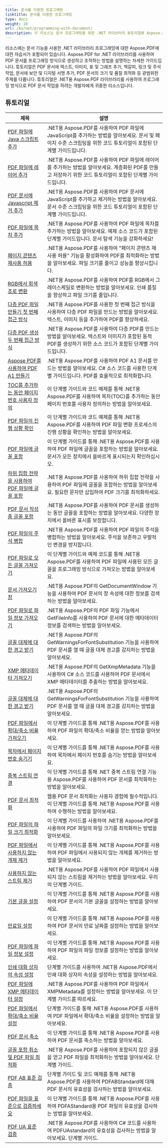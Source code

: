 ```yaml
---
title: 문서를 이용한 프로그래밍
linktitle: 문서를 이용한 프로그래밍
type: docs
weight: 10
url: /ko/net/programming-with-document/
description: 이 리소스는 문서 프로그래밍을 위한 .NET 라이브러리 튜토리얼용 Aspose.PDF를 제공합니다. PDF 생성/조작, 이미지/테이블/링크 추가, 문서 최적화 및 보안 추가와 같은 주제를 다룹니다. .NET용 Aspose.PDF를 사용하여 PDF 문서로 작업하는 개발자에게 유용한 리소스입니다.
---
```

리소스에는 문서 기능을 사용한 .NET 라이브러리 프로그래밍에 대한 Aspose.PDF에 대한 자습서가 포함되어 있습니다. Aspose.PDF for .NET 라이브러리를 사용하여 PDF 문서를 프로그래밍 방식으로 생성하고 조작하는 방법을 설명하는 자세한 가이드입니다. 튜토리얼은 PDF 문서에 텍스트, 이미지, 표 및 그래프 추가, 책갈피, 링크 및 주석 작업, 문서에 보안 및 디지털 서명 추가, PDF 문서의 크기 및 품질 최적화 등 광범위한 주제를 다룹니다. 튜토리얼은 .NET용 Aspose.PDF 라이브러리를 사용하여 프로그래밍 방식으로 PDF 문서 작업을 하려는 개발자에게 귀중한 리소스입니다.

## 튜토리얼
| 제목 | 설명 |
| --- | --- | 
| [PDF 파일에 Java 스크립트 추가](./addjavascripttopage/) | .NET용 Aspose.PDF를 사용하여 PDF 파일에 JavaScript를 추가하는 방법을 알아보세요. 문서 및 페이지 수준 스크립팅을 위한 코드 튜토리얼이 포함된 단계별 가이드입니다. |  
| [PDF 파일에 레이어 추가](./addlayers/) | .NET용 Aspose.PDF를 사용하여 PDF 파일에 레이어를 추가하는 방법을 알아보세요. 계층화된 PDF를 만들고 저장하기 위한 코드 튜토리얼이 포함된 단계별 가이드입니다. |  
| [PDF 문서에 Javascript 제거 추가](./addremovejavascripttodoc/) | .NET용 Aspose.PDF를 사용하여 PDF 문서에 JavaScript를 추가하고 제거하는 방법을 알아보세요. 문서 수준 스크립팅을 위한 코드 튜토리얼이 포함된 단계별 가이드입니다. |  
| [PDF 파일에 목차 추가](./addtoc/) | .NET용 Aspose.PDF를 사용하여 PDF 파일에 목차를 추가하는 방법을 알아보세요. 예제 소스 코드가 포함된 단계별 가이드입니다. 문서 탐색 기능을 강화하세요! |  
| [페이지 콘텐츠 재사용 허용](./allowresusepagecontent/) | .NET용 Aspose.PDF를 사용하여 "페이지 콘텐츠 재사용 허용" 기능을 활성화하여 PDF를 최적화하는 방법을 알아보세요. 파일 크기를 줄이고 성능을 향상시킵니다. |  
| [RGB에서 회색조로 변환](./convertfromrgbtograyscale/) | .NET용 Aspose.PDF를 사용하여 PDF를 RGB에서 그레이스케일로 변환하는 방법을 알아보세요. 인쇄 품질을 향상하고 파일 크기를 줄입니다. |  
| [다층 PDF 파일 만들기 첫 번째 접근 방식](./createmultilayerpdffirstapproach/) | .NET용 Aspose.PDF를 사용한 첫 번째 접근 방식을 사용하여 다층 PDF 파일을 만드는 방법을 알아보세요. 텍스트, 이미지 등을 추가하여 PDF를 향상하세요. |  
| [다층 PDF 생성 두 번째 접근 방식](./createmultilayerpdfsecondapproach/) | .NET용 Aspose.PDF를 사용하여 다층 PDF를 만드는 방법을 알아보세요. 텍스트와 이미지가 포함된 동적 PDF를 생성하기 위한 소스 코드가 포함된 단계별 가이드입니다. |  
| [Aspose PDF를 사용하여 PDF A1 만들기](./createpdfa1withasposepdf/) | .NET용 Aspose.PDF를 사용하여 PDF A1 문서를 만드는 방법을 알아보세요. C# 소스 코드를 사용한 단계별 가이드입니다. PDF를 효율적으로 최적화합니다. |  
| [TOC를 추가하는 동안 페이지 번호 사용자 정의](./customizepagenumbeswhileaddingtoc/) | 이 단계별 가이드와 코드 예제를 통해 .NET용 Aspose.PDF를 사용하여 목차(TOC)를 추가하는 동안 페이지 번호를 사용자 정의하는 방법을 알아보세요. |  
| [PDF 파일의 진행 상황 확인](./determineprogress/) | 이 단계별 가이드와 코드 예제를 통해 .NET용 Aspose.PDF를 사용하여 PDF 파일 변환 프로세스의 진행 상황을 확인하는 방법을 알아보세요. |  
| [PDF 파일에 글꼴 포함](./embedfont/) | 이 단계별 가이드를 통해 .NET용 Aspose.PDF를 사용하여 PDF 파일에 글꼴을 포함하는 방법을 알아보세요. 문서가 모든 장치에서 올바르게 표시되는지 확인하십시오. |  
| [하위 집합 전략을 사용하여 PDF 파일에 글꼴 포함](./embedfontsusingsubsetstrategy/) | .NET용 Aspose.PDF를 사용하여 하위 집합 전략을 사용하여 PDF 파일에 글꼴을 포함하는 방법을 알아보세요. 필요한 문자만 삽입하여 PDF 크기를 최적화하세요. |  
| [PDF 문서 작성 중 글꼴 포함](./embedfontwhiledoccreation/) | .NET용 Aspose.PDF를 사용하여 PDF 문서를 생성하는 동안 글꼴을 포함하는 방법을 알아보세요. 다양한 장치에서 올바른 표시를 보장합니다. |  
| [PDF 파일의 주석 병합](./flattenannotation/) | .NET용 Aspose.PDF를 사용하여 PDF 파일의 주석을 병합하는 방법을 알아보세요. 주석을 보존하고 우발적인 변경을 방지합니다. |  
| [PDF 파일로 모든 글꼴 가져오기](./getallfonts/) | 이 단계별 가이드와 예제 코드를 통해 .NET용 Aspose.PDF를 사용하여 PDF 파일에 사용된 모든 글꼴을 프로그래밍 방식으로 가져오는 방법을 알아보세요. |  
| [문서 가져오기 창](./getdocumentwindow/) | .NET용 Aspose.PDF의 GetDocumentWindow 기능을 사용하여 PDF 문서의 창 속성에 대한 정보를 검색하는 방법을 알아보세요. |  
| [PDF 파일로 파일 정보 가져오기](./getfileinfo/) | .NET용 Aspose.PDF의 PDF 파일 기능에서 GetFileInfo를 사용하여 PDF 문서에 대한 메타데이터 정보를 검색하는 방법을 알아보세요. |  
| [글꼴 대체에 대한 경고 받기](./getwarningsforfontsubstitution/) | .NET용 Aspose.PDF의 GetWarningsForFontSubstitution 기능을 사용하여 PDF 문서를 열 때 글꼴 대체 경고를 감지하는 방법을 알아보세요. |  
| [XMP 메타데이터 가져오기](./getxmpmetadata/) | .NET용 Aspose.PDF의 GetXmpMetadata 기능을 사용하여 C# 소스 코드를 사용하여 PDF 문서에서 XMP 메타데이터를 추출하는 방법을 알아보세요. |  
| [글꼴 대체에 대한 경고 받기](./getwarningsforfontsubstitution/) | .NET용 Aspose.PDF의 GetWarningsForFontSubstitution 기능을 사용하여 PDF 문서를 열 때 글꼴 대체 경고를 감지하는 방법을 알아보세요. |  
| [PDF 파일에서 확대/축소 비율 가져오기](./getzoomfactor/) | 이 단계별 가이드를 통해 .NET용 Aspose.PDF를 사용하여 PDF 파일의 확대/축소 비율을 얻는 방법을 알아보세요. |  
| [목차에서 페이지 번호 숨기기](./hidepagenumbersintoc/) | 이 단계별 가이드를 통해 .NET용 Aspose.PDF를 사용하여 목차에서 페이지 번호를 숨기는 방법을 알아보세요. |  
| [중복 스트림 연결](./linkduplicatestreams/) | 이 단계별 가이드를 통해 .NET 중복 스트림 연결 기능용 Aspose.PDF를 사용하여 PDF 문서를 최적화하는 방법을 알아보세요. |  
| [PDF 문서 최적화](./optimizedocument/) | 웹용 PDF 문서 최적화는 사용자 경험에 필수적입니다. 이 단계별 가이드를 통해 .NET용 Aspose.PDF를 사용하여 수행하는 방법을 알아보세요. |  
| [PDF 파일의 파일 크기 최적화](./optimizefilesize/) | 이 단계별 가이드를 사용하여 .NET용 Aspose.PDF를 사용하여 PDF 파일의 파일 크기를 최적화하는 방법을 알아보세요. |  
| [PDF 파일에서 사용하지 않는 개체 제거](./removeunusedobjects/) | 이 단계별 가이드를 통해 .NET용 Aspose.PDF를 사용하여 PDF 파일에서 사용되지 않는 개체를 제거하는 방법을 알아보세요. |  
| [사용하지 않는 스트림 제거](./removeunusedstreams/) | .NET용 Aspose.PDF를 사용하여 PDF 파일에서 사용되지 않는 스트림을 제거하는 방법을 알아보세요. 우리의 단계별 가이드. |  
| [기본 글꼴 설정](./setdefaultfont/) | 이 단계별 가이드를 통해 .NET용 Aspose.PDF를 사용하여 PDF 문서의 기본 글꼴을 설정하는 방법을 알아보세요. |  
| [만료일 설정](./setexpirydate/) | 이 단계별 가이드를 통해 .NET용 Aspose.PDF를 사용하여 PDF 문서의 만료 날짜를 설정하는 방법을 알아보세요. |  
| [PDF 파일에 파일 정보 설정](./setfileinfo/) | 이 단계별 가이드를 통해 .NET용 Aspose.PDF를 사용하여 PDF 파일의 파일 정보를 설정하는 방법을 알아보세요. |  
| [인쇄 대화 상자의 속성 설정](./setpropertiesforprintdialog/) | 단계별 가이드를 사용하여 .NET용 Aspose.PDF에서 인쇄 대화 상자의 속성을 설정하는 방법을 알아보세요. |  
| [PDF 파일에 XMP 메타데이터 설정](./setxmpmetadata/) | .NET용 Aspose.PDF를 사용하여 PDF 파일에서 XMPMetadata를 설정하는 방법을 알아보세요. 이 단계별 가이드를 따르세요. |  
| [PDF 파일에서 확대/축소 비율 설정](./setzoomfactor/) | 단계별 가이드를 통해 .NET용 Aspose.PDF를 사용하여 PDF 파일에서 확대/축소 비율을 설정하는 방법을 알아보세요. |  
| [PDF 문서 축소](./shrinkdocuments/) | 이 단계별 가이드를 통해 .NET용 Aspose.PDF를 사용하여 PDF 문서를 축소하는 방법을 알아보세요.  |  
| [글꼴 포함 취소 및 PDF 파일 최적화](./unembedfonts/) | .NET용 Aspose.PDF를 사용하여 포함되지 않은 글꼴을 얻고 PDF 파일을 최적화하는 방법을 알아보세요. 단계별 가이드. |  
| [PDF AB 표준 검증](./validatepdfabstandard/) | 단계별 가이드 및 코드 예제를 통해 .NET용 Aspose.PDF를 사용하여 PDFABStandard에 대해 PDF 문서의 유효성을 검사하는 방법을 알아보세요. |  
| [PDF 파일을 표준으로 검증하세요](./validatepdfastandard/) | 이 단계별 가이드를 통해 .NET용 Aspose.PDF를 사용하여 PDFAStandard용 PDF 파일의 유효성을 검사하는 방법을 알아보세요. |  
| [PDF UA 표준 검증](./validatepdfuastandard/) | .NET용 Aspose.PDF를 사용하여 C# 코드를 사용하여 PDFUAstandard의 유효성을 검사하는 방법을 알아보세요. 단계별 가이드. |  